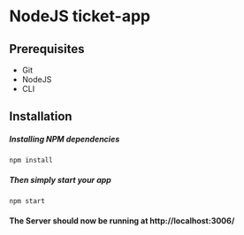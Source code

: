 # NodeJS ticket-app 

## Prerequisites
- Git
- NodeJS
- CLI

## Installation

##### Installing NPM dependencies

`npm install`

##### Then simply start your app

`npm start`

#### The Server should now be running at http://localhost:3006/
